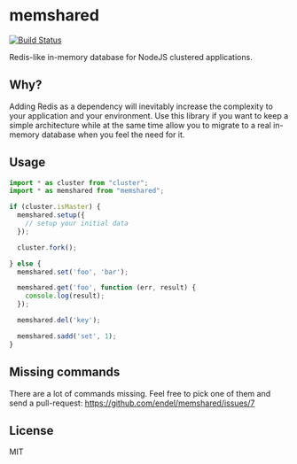 

# memshared

[![Build Status](https://secure.travis-ci.org/endel/memshared.png?branch=master)](http://travis-ci.org/endel/memshared)

Redis-like in-memory database for NodeJS clustered applications.

## Why?

Adding Redis as a dependency will inevitably increase the complexity to your
application and your environment. Use this library if you want to keep a simple
architecture while at the same time allow you to migrate to a real in-memory
database when you feel the need for it.

## Usage

```typescript
import * as cluster from "cluster";
import * as memshared from "memshared";

if (cluster.isMaster) {
  memshared.setup({
    // setup your initial data
  });

  cluster.fork();

} else {
  memshared.set('foo', 'bar');

  memshared.get('foo', function (err, result) {
    console.log(result);
  });

  memshared.del('key');

  memshared.sadd('set', 1);
}
```

## Missing commands

There are a lot of commands missing. Feel free to pick one of them and send a
pull-request: https://github.com/endel/memshared/issues/7

## License

MIT
